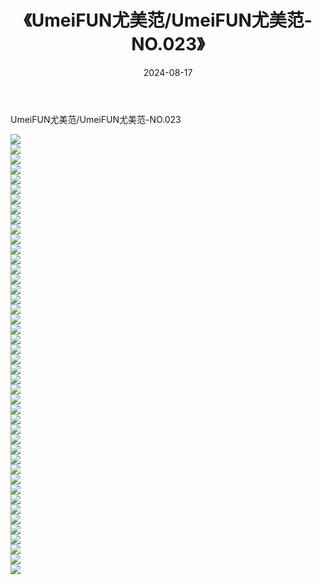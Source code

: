﻿---
layout: post
title:  《UmeiFUN尤美范/UmeiFUN尤美范-NO.023》
date:   2024-08-17
img: http://img.660000.xyz/Sharelink/网络美图/2021/UmeiFUN尤美范/UmeiFUN尤美范-NO.023/000.jpg
categories: [美女, 清纯, 唯美]
---

UmeiFUN尤美范/UmeiFUN尤美范-NO.023

 ![](http://img.660000.xyz/Sharelink/网络美图/2021/UmeiFUN尤美范/UmeiFUN尤美范-NO.023/001.jpg) <br>![](http://img.660000.xyz/Sharelink/网络美图/2021/UmeiFUN尤美范/UmeiFUN尤美范-NO.023/002.jpg) <br>![](http://img.660000.xyz/Sharelink/网络美图/2021/UmeiFUN尤美范/UmeiFUN尤美范-NO.023/003.jpg) <br>![](http://img.660000.xyz/Sharelink/网络美图/2021/UmeiFUN尤美范/UmeiFUN尤美范-NO.023/004.jpg) <br>![](http://img.660000.xyz/Sharelink/网络美图/2021/UmeiFUN尤美范/UmeiFUN尤美范-NO.023/005.jpg) <br>![](http://img.660000.xyz/Sharelink/网络美图/2021/UmeiFUN尤美范/UmeiFUN尤美范-NO.023/006.jpg) <br>![](http://img.660000.xyz/Sharelink/网络美图/2021/UmeiFUN尤美范/UmeiFUN尤美范-NO.023/007.jpg) <br>![](http://img.660000.xyz/Sharelink/网络美图/2021/UmeiFUN尤美范/UmeiFUN尤美范-NO.023/008.jpg) <br>![](http://img.660000.xyz/Sharelink/网络美图/2021/UmeiFUN尤美范/UmeiFUN尤美范-NO.023/009.jpg) <br>![](http://img.660000.xyz/Sharelink/网络美图/2021/UmeiFUN尤美范/UmeiFUN尤美范-NO.023/010.jpg) <br>![](http://img.660000.xyz/Sharelink/网络美图/2021/UmeiFUN尤美范/UmeiFUN尤美范-NO.023/011.jpg) <br>![](http://img.660000.xyz/Sharelink/网络美图/2021/UmeiFUN尤美范/UmeiFUN尤美范-NO.023/012.jpg) <br>![](http://img.660000.xyz/Sharelink/网络美图/2021/UmeiFUN尤美范/UmeiFUN尤美范-NO.023/013.jpg) <br>![](http://img.660000.xyz/Sharelink/网络美图/2021/UmeiFUN尤美范/UmeiFUN尤美范-NO.023/014.jpg) <br>![](http://img.660000.xyz/Sharelink/网络美图/2021/UmeiFUN尤美范/UmeiFUN尤美范-NO.023/015.jpg) <br>![](http://img.660000.xyz/Sharelink/网络美图/2021/UmeiFUN尤美范/UmeiFUN尤美范-NO.023/016.jpg) <br>![](http://img.660000.xyz/Sharelink/网络美图/2021/UmeiFUN尤美范/UmeiFUN尤美范-NO.023/017.jpg) <br>![](http://img.660000.xyz/Sharelink/网络美图/2021/UmeiFUN尤美范/UmeiFUN尤美范-NO.023/018.jpg) <br>![](http://img.660000.xyz/Sharelink/网络美图/2021/UmeiFUN尤美范/UmeiFUN尤美范-NO.023/019.jpg) <br>![](http://img.660000.xyz/Sharelink/网络美图/2021/UmeiFUN尤美范/UmeiFUN尤美范-NO.023/020.jpg) <br>![](http://img.660000.xyz/Sharelink/网络美图/2021/UmeiFUN尤美范/UmeiFUN尤美范-NO.023/021.jpg) <br>![](http://img.660000.xyz/Sharelink/网络美图/2021/UmeiFUN尤美范/UmeiFUN尤美范-NO.023/022.jpg) <br>![](http://img.660000.xyz/Sharelink/网络美图/2021/UmeiFUN尤美范/UmeiFUN尤美范-NO.023/023.jpg) <br>![](http://img.660000.xyz/Sharelink/网络美图/2021/UmeiFUN尤美范/UmeiFUN尤美范-NO.023/024.jpg) <br>![](http://img.660000.xyz/Sharelink/网络美图/2021/UmeiFUN尤美范/UmeiFUN尤美范-NO.023/025.jpg) <br>![](http://img.660000.xyz/Sharelink/网络美图/2021/UmeiFUN尤美范/UmeiFUN尤美范-NO.023/026.jpg) <br>![](http://img.660000.xyz/Sharelink/网络美图/2021/UmeiFUN尤美范/UmeiFUN尤美范-NO.023/027.jpg) <br>![](http://img.660000.xyz/Sharelink/网络美图/2021/UmeiFUN尤美范/UmeiFUN尤美范-NO.023/028.jpg) <br>![](http://img.660000.xyz/Sharelink/网络美图/2021/UmeiFUN尤美范/UmeiFUN尤美范-NO.023/029.jpg) <br>![](http://img.660000.xyz/Sharelink/网络美图/2021/UmeiFUN尤美范/UmeiFUN尤美范-NO.023/030.jpg) <br>![](http://img.660000.xyz/Sharelink/网络美图/2021/UmeiFUN尤美范/UmeiFUN尤美范-NO.023/031.jpg) <br>![](http://img.660000.xyz/Sharelink/网络美图/2021/UmeiFUN尤美范/UmeiFUN尤美范-NO.023/032.jpg) <br>![](http://img.660000.xyz/Sharelink/网络美图/2021/UmeiFUN尤美范/UmeiFUN尤美范-NO.023/033.jpg) <br>![](http://img.660000.xyz/Sharelink/网络美图/2021/UmeiFUN尤美范/UmeiFUN尤美范-NO.023/034.jpg) <br>![](http://img.660000.xyz/Sharelink/网络美图/2021/UmeiFUN尤美范/UmeiFUN尤美范-NO.023/035.jpg) <br>![](http://img.660000.xyz/Sharelink/网络美图/2021/UmeiFUN尤美范/UmeiFUN尤美范-NO.023/036.jpg) <br>![](http://img.660000.xyz/Sharelink/网络美图/2021/UmeiFUN尤美范/UmeiFUN尤美范-NO.023/037.jpg) <br>![](http://img.660000.xyz/Sharelink/网络美图/2021/UmeiFUN尤美范/UmeiFUN尤美范-NO.023/038.jpg) <br>![](http://img.660000.xyz/Sharelink/网络美图/2021/UmeiFUN尤美范/UmeiFUN尤美范-NO.023/039.jpg) <br>![](http://img.660000.xyz/Sharelink/网络美图/2021/UmeiFUN尤美范/UmeiFUN尤美范-NO.023/040.jpg) <br>![](http://img.660000.xyz/Sharelink/网络美图/2021/UmeiFUN尤美范/UmeiFUN尤美范-NO.023/041.jpg) <br>![](http://img.660000.xyz/Sharelink/网络美图/2021/UmeiFUN尤美范/UmeiFUN尤美范-NO.023/042.jpg) <br>![](http://img.660000.xyz/Sharelink/网络美图/2021/UmeiFUN尤美范/UmeiFUN尤美范-NO.023/043.jpg) <br>![](http://img.660000.xyz/Sharelink/网络美图/2021/UmeiFUN尤美范/UmeiFUN尤美范-NO.023/044.jpg) <br>